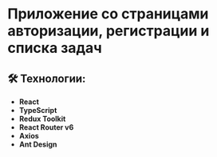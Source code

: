 # Приложение со страницами авторизации, регистрации и списка задач

## 🛠 Технологии:

- **React**
- **TypeScript**
- **Redux Toolkit**
- **React Router v6**
- **Axios**
- **Ant Design**
